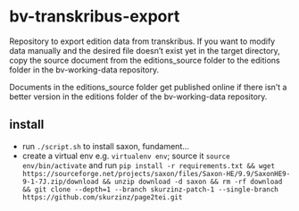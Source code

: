 # bv-transkribus-export
Repository to export edition data from transkribus.
If you want to modify data manually and the desired file doesn’t exist yet in the target directory, copy the source document from the editions_source folder to the editions folder in the bv-working-data repository.

Documents in the editions_source folder get published online if there isn’t a better version in the editions folder of the bv-working-data repository.


## install
* run `./script.sh` to install saxon, fundament...
* create a virtual env e.g. `virtualenv env`; source it `source env/bin/activate` and run `pip install -r requirements.txt && wget https://sourceforge.net/projects/saxon/files/Saxon-HE/9.9/SaxonHE9-9-1-7J.zip/download && unzip download -d saxon && rm -rf download && git clone --depth=1 --branch skurzinz-patch-1 --single-branch https://github.com/skurzinz/page2tei.git`
